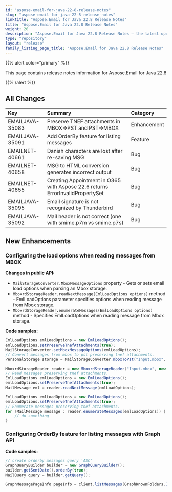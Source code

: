 ```yaml
---
id: "aspose-email-for-java-22-8-release-notes"
slug: "aspose-email-for-java-22-8-release-notes"
linktitle: "Aspose.Email for Java 22.8 Release Notes"
title: "Aspose.Email for Java 22.8 Release Notes"
weight: 20
description: "Aspose.Email for Java 22.8 Release Notes – the latest updates and fixes."
type: "repository"
layout: "release"
family_listing_page_title: "Aspose.Email for Java 22.8 Release Notes"
---
```


{{% alert color="primary" %}} 

This page contains release notes information for Aspose.Email for Java 22.8

{{% /alert %}} 
## **All Changes**

|**Key**|**Summary**|**Category**|
| :- | :- | :- |
|EMAILJAVA-35083|Preserve TNEF attachments in MBOX->PST and PST->MBOX|Enhancement|
|EMAILJAVA-35091|Add OrderBy feature for listing messages|Feature|
|EMAILNET-40661|Danish characters are lost after re-saving MSG|Bug|
|EMAILNET-40658|MSG to HTML conversion generates incorrect output|Bug|
|EMAILNET-40655|Creating Appointment in O365 with Aspose 22.6 returns ErrorInvalidPropertySet|Bug|
|EMAILJAVA-35095|Email signature is not recognized by Thunderbird|Bug|
|EMAILJAVA-35092|Mail header is not correct (one with smime.p7m vs smime.p7s)|Bug|


## **New Enhancements**


### **Configuring the load options when reading messages from MBOX**

**Changes in public API:**

 - `MailStorageConverter.MboxMessageOptions` property - Gets or sets email load options when parsing an Mbox storage.
 - `MboxrdStorageReader.readNextMessage(EmlLoadOptions options)` method - EmlLoadOptions parameter specifies options when reading message from Mbox storage.
 - `MboxrdStorageReader.enumerateMessages(EmlLoadOptions options)` method - Specifies EmlLoadOptions when reading message from Mbox storage.

**Code samples:**

```java
EmlLoadOptions emlLoadOptions = new EmlLoadOptions();
emlLoadOptions.setPreserveTnefAttachments(true);
MailStorageConverter.setMboxMessageOptions(emlLoadOptions);
// Convert messages from mbox to pst preserving tnef attachments.
PersonalStorage storage = MailStorageConverter.mboxToPst("Input.mbox", "Output.pst");
```

```java
MboxrdStorageReader reader = new MboxrdStorageReader("Input.mbox", new MboxLoadOptions());
// Read messages preserving tnef attachments.
EmlLoadOptions emlLoadOptions = new EmlLoadOptions();
emlLoadOptions.setPreserveTnefAttachments(true);
MailMessage eml = reader.readNextMessage(emlLoadOptions);
```

```java
EmlLoadOptions emlLoadOptions = new EmlLoadOptions();
emlLoadOptions.setPreserveTnefAttachments(true);
// Enumerate messages preserving tnef attachments.
for (MailMessage message : reader.enumerateMessages(emlLoadOptions)) {
    // do something
}
```

### **Configuring OrderBy feature for listing messages with Graph API**

**Code samples:**

```java
// create orderby messages query 'ASC'
GraphQueryBuilder builder = new GraphQueryBuilder();
builder.getSentDate().orderBy(true);
MailQuery query = builder.getQuery();

GraphMessagePageInfo pageInfo = client.listMessages(GraphKnownFolders.Inbox, new PageInfo(10), query);
```
